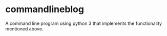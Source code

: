 # commandlineblog
 A command line program using python 3 that implements the functionality mentioned above.
